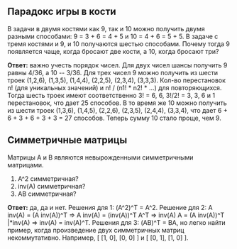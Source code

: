 ## Парадокс игры в кости

В задачи в двумя костями как 9, так и 10 можно получить двумя разными способами: 9 = 3 + 6 = 4 + 5 и 10 = 4 + 6 = 5 + 5. В задаче с тремя костями и 9, и 10 получаются шестью способами. Почему тогда 9 появляется чаще, когда бросают две кости, а 10, когда бросают три?

**Ответ:** важно учесть порядок чисел. Для двух чисел шансы получить 9 равны 4/36, а 10 --  3/36. Для трех чисел 9 можно получить из шести троек (1,2,6), (1,3,5), (1,4,4), (2,2,5), (2,3,4), (3,3,3). Кол-во перестановок n! (для уникальных значений) и n! / (n1! * n2! * ...) для повторяющихся. Тогда шесть троек имеют соответственно 3! = 6, 6, 3!/2! = 3, 3, 6 и 1 перестановок, что дает 25 способов. В то время же 10 можно получить из шести троек (1,3,6), (1,4,5), (2,2,6), (2,3,5), (2,4,4), (3,3,4), что дает 6 + 6 + 3 + 6 + 3 + 3 = 27 способов. Теперь сумму 10 стало проще, чем 9.

## Симметричные матрицы

Матрицы A и B являются невырожденными симметричными матрицами.
1. A^2 симметричная?
2. inv(A) симметричная?
3. AB симметричная?

**Ответ:** да, да и нет. Решения для 1: (A^2)^T = A^2. Решение для 2: A inv(A) = (A inv(A))^T => A inv(A) = (inv(A))^T A^T => inv(A) A = (A inv(A))^T |*inv(A) => inv(A) = inv(A)^T. Решения для 3: (AB)^T = BA, но легко найти пример, когда произведение двух симметричных матриц некоммутативно. Например, [ [1, 0], [0, 0] ] и [ [0, 1], [1, 0] ].